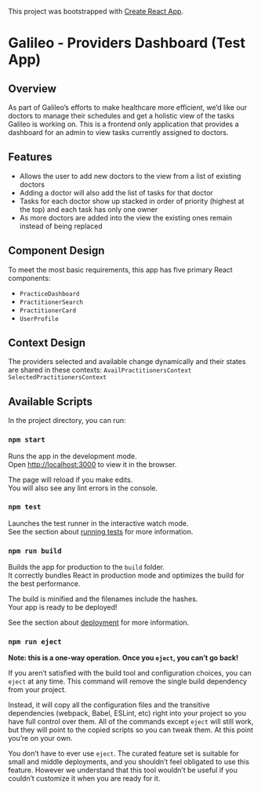 This project was bootstrapped with [Create React App](https://github.com/facebook/create-react-app).

# Galileo - Providers Dashboard (Test App) 

## Overview
As part of Galileo’s efforts to make healthcare more efficient, we’d like our doctors to manage their schedules and get a holistic view of the tasks Galileo is working on. This is a frontend only application that provides a dashboard for an admin to view tasks currently assigned to doctors.

## Features
+ Allows the user to add new doctors to the view from a list of existing doctors 
+ Adding a doctor will also add the list of tasks for that doctor
+ Tasks for each doctor show up stacked in order of priority (highest at the top) and each task has only one owner 
+ As more doctors are added into the view the existing ones remain instead of being replaced

## Component Design
To meet the most basic requirements, this app has five primary React components: 
+ `PracticeDashboard`
+ `PractitionerSearch`
+ `PractitionerCard`
+ `UserProfile`

## Context Design
The providers selected and available change dynamically and their states are shared in these contexts:
`AvailPractitionersContext`
`SelectedPractitionersContext`

## Available Scripts

In the project directory, you can run:

### `npm start`

Runs the app in the development mode.<br />
Open [http://localhost:3000](http://localhost:3000) to view it in the browser.

The page will reload if you make edits.<br />
You will also see any lint errors in the console.

### `npm test`

Launches the test runner in the interactive watch mode.<br />
See the section about [running tests](https://facebook.github.io/create-react-app/docs/running-tests) for more information.

### `npm run build`

Builds the app for production to the `build` folder.<br />
It correctly bundles React in production mode and optimizes the build for the best performance.

The build is minified and the filenames include the hashes.<br />
Your app is ready to be deployed!

See the section about [deployment](https://facebook.github.io/create-react-app/docs/deployment) for more information.

### `npm run eject`

**Note: this is a one-way operation. Once you `eject`, you can’t go back!**

If you aren’t satisfied with the build tool and configuration choices, you can `eject` at any time. This command will remove the single build dependency from your project.

Instead, it will copy all the configuration files and the transitive dependencies (webpack, Babel, ESLint, etc) right into your project so you have full control over them. All of the commands except `eject` will still work, but they will point to the copied scripts so you can tweak them. At this point you’re on your own.

You don’t have to ever use `eject`. The curated feature set is suitable for small and middle deployments, and you shouldn’t feel obligated to use this feature. However we understand that this tool wouldn’t be useful if you couldn’t customize it when you are ready for it.

